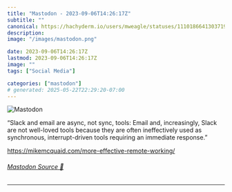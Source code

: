 ```yaml
---
title: "Mastodon - 2023-09-06T14:26:17Z"
subtitle: ""
canonical: https://hachyderm.io/users/mweagle/statuses/111018664130371998
description:
image: "/images/mastodon.png"

date: 2023-09-06T14:26:17Z
lastmod: 2023-09-06T14:26:17Z
image: ""
tags: ["Social Media"]

categories: ["mastodon"]
# generated: 2025-05-22T22:29:20-07:00
---
```

![Mastodon](/images/mastodon.png)

<p>“Slack and email are async, not sync, tools: Email and, increasingly, Slack are not well-loved tools because they are often ineffectively used as synchronous, interrupt-driven tools requiring an immediate response.”</p><p><a href="https://mikemcquaid.com/more-effective-remote-working/" target="_blank" rel="nofollow noopener noreferrer" translate="no"><span class="invisible">https://</span><span class="ellipsis">mikemcquaid.com/more-effective</span><span class="invisible">-remote-working/</span></a></p>


###### [Mastodon Source 🐘](https://hachyderm.io/@mweagle/111018664130371998)

___
